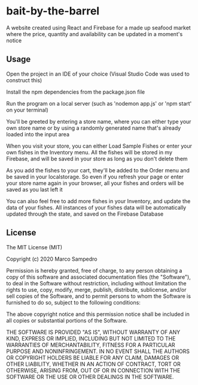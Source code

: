 # bait-by-the-barrel
A website created using React and Firebase for a made up seafood market where the price, quantity and availability can be updated in a moment's notice

## Usage
Open the project in an IDE of your choice (Visual Studio Code was used to construct this)

Install the npm dependencies from the package.json file

Run the program on a local server (such as 'nodemon app.js' or 'npm start' on your terminal)

You'll be greeted by entering a store name, where you can either type your own store name or by using a randomly generated name that's already loaded into the input area

When you visit your store, you can either Load Sample Fishes or enter your own fishes in the Inventory menu. All the fishes will be stored in my Firebase, and will be saved in your store as long as you don't delete them

As you add the fishes to your cart, they'll be added to the Order menu and be saved in your localstorage. So even if you refresh your page or enter your store name again in your browser, all your fishes and orders will be saved as you last left it

You can also feel free to add more fishes in your Inventory, and update the data of your fishes. All instances of your fishes data will be automatically updated through the state, and saved on the Firebase Database

## License
The MIT License (MIT)

Copyright (c) 2020 Marco Sampedro

Permission is hereby granted, free of charge, to any person obtaining a copy of this software and associated documentation files (the "Software"), to deal in the Software without restriction, including without limitation the rights to use, copy, modify, merge, publish, distribute, sublicense, and/or sell copies of the Software, and to permit persons to whom the Software is furnished to do so, subject to the following conditions:

The above copyright notice and this permission notice shall be included in all copies or substantial portions of the Software.

THE SOFTWARE IS PROVIDED "AS IS", WITHOUT WARRANTY OF ANY KIND, EXPRESS OR IMPLIED, INCLUDING BUT NOT LIMITED TO THE WARRANTIES OF MERCHANTABILITY, FITNESS FOR A PARTICULAR PURPOSE AND NONINFRINGEMENT. IN NO EVENT SHALL THE AUTHORS OR COPYRIGHT HOLDERS BE LIABLE FOR ANY CLAIM, DAMAGES OR OTHER LIABILITY, WHETHER IN AN ACTION OF CONTRACT, TORT OR OTHERWISE, ARISING FROM, OUT OF OR IN CONNECTION WITH THE SOFTWARE OR THE USE OR OTHER DEALINGS IN THE SOFTWARE.
